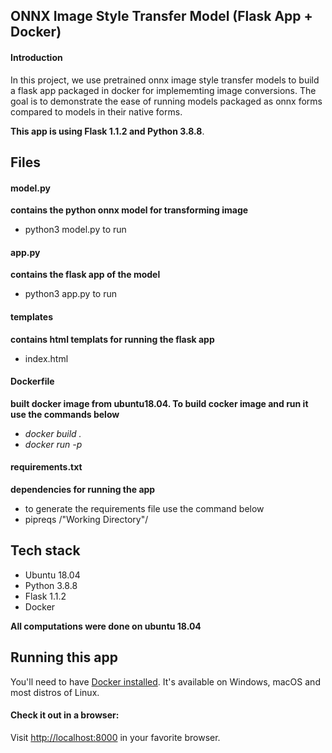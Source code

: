 ## ONNX Image Style Transfer Model (Flask App + Docker)

#### Introduction 

In this project, we use pretrained onnx image style transfer models to build a flask app packaged in docker for implememting image conversions.
The goal is to demonstrate the ease of running models packaged as onnx forms compared to models in their native forms. 

**This app is using Flask 1.1.2 and Python 3.8.8**. 

## Files
#### model.py
**contains the python onnx model for transforming image**
- python3 model.py to run

#### app.py
**contains the flask app of the model**
- python3 app.py to run 

#### templates 
**contains html templats for running the flask app**
- index.html

#### Dockerfile
**built docker image from ubuntu18.04. To build cocker image and run it use the commands below**
- _docker build ._
- _docker run -p_ 

#### requirements.txt
**dependencies for running the app**
- to generate the requirements file use the command below
- pipreqs  /"Working Directory"/

## Tech stack
- Ubuntu 18.04
- Python 3.8.8
- Flask 1.1.2
- Docker

**All computations were done on ubuntu 18.04**

## Running this app

You'll need to have [Docker installed](https://docs.docker.com/get-docker/).
It's available on Windows, macOS and most distros of Linux. 

#### Check it out in a browser:

Visit <http://localhost:8000> in your favorite browser.







